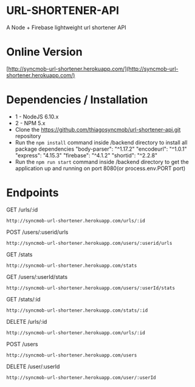 # URL-SHORTENER-API
A Node + Firebase lightweight url shortener API

# Online Version

[http://syncmob-url-shortener.herokuapp.com/](http://syncmob-url-shortener.herokuapp.com/)

# Dependencies / Installation

* 1 - NodeJS 6.10.x
* 2 - NPM 5.x
* Clone the https://github.com/thiagosyncmob/url-shortener-api.git repository
* Run the `npm install` command inside /backend directory to install all package dependencies
    "body-parser": "^1.17.2"
    "encodeurl": "^1.0.1"
    "express": "4.15.3"
    "firebase": "^4.1.2"
    "shortid": "^2.2.8"
* Run the `npm run start` command inside /backend directory to get the application up and running on port 8080(or process.env.PORT port)

# Endpoints

GET /urls/:id

    http://syncmob-url-shortener.herokuapp.com/urls/:id

POST /users/:userid/urls
	
	http://syncmob-url-shortener.herokuapp.com/users/:userid/urls

GET /stats
	
	http://syncmob-url-shortener.herokuapp.com/stats

GET /users/:userId/stats
	
	http://syncmob-url-shortener.herokuapp.com/users/:userId/stats

GET /stats/:id
	
	http://syncmob-url-shortener.herokuapp.com/stats/:id

DELETE /urls/:id
	
	http://syncmob-url-shortener.herokuapp.com/urls/:id

POST /users
	
	http://syncmob-url-shortener.herokuapp.com/users

DELETE /user/:userId
	
	http://syncmob-url-shortener.herokuapp.com/user/:userId